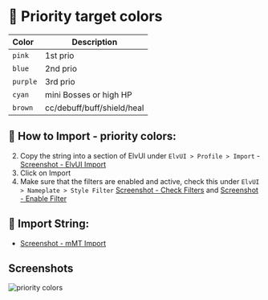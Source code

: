 # 🌱 Priority target colors

| Color     | Description               |
| :-------- | ------------------------- |
| `pink`    | 1st prio                  |
| `blue`    | 2nd prio                  |
| `purple`  | 3rd prio                  |
| `cyan`    | mini Bosses or high HP    |
| `brown`   | cc/debuff/buff/shield/heal|



## 📄 How to Import - priority colors:
2. Copy the string into a section of ElvUI under `ElvUI > Profile > Import` - [Screenshot - ElvUI Import](https://github.com/mBlinkii/MaUI-ElvUI-Profile-Strings/blob/main/Screenshots/elvui.png)
3. Click on Import
4. Make sure that the filters are enabled and active, check this under `ElvUI > Nameplate > Style Filter` [Screenshot - Check Filters](https://github.com/mBlinkii/MaUI-ElvUI-Profile-Strings/blob/main/Screenshots/filter%20list.png) and [Screenshot - Enable Filter](https://github.com/mBlinkii/MaUI-ElvUI-Profile-Strings/blob/main/Screenshots/filter%20enable.png)




## 📄 Import String:
- [Screenshot - mMT Import](https://github.com/mBlinkii/MaUI-ElvUI-Profile-Strings/blob/main/Screenshots/important-spell.png)



## Screenshots
![priority colors](https://github.com/mBlinkii/MaUI-ElvUI-Profile-Strings/blob/main/Screenshots/np-m%2B-filter.png)